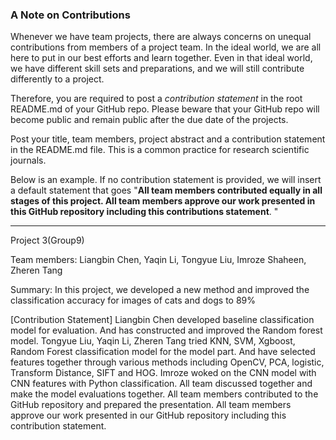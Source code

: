 ### A Note on Contributions

Whenever we have team projects, there are always concerns on unequal contributions from members of a project team. In the ideal world, we are all here to put in our best efforts and learn together. Even in that ideal world, we have different skill sets and preparations, and we will still contribute differently to a project. 

Therefore, you are required to post a *contribution statement* in the root README.md of your GitHub repo. Please beware that your GitHub repo will become public and remain public after the due date of the projects. 

Post your title, team members, project abstract and a contribution statement in the README.md file.  This is a common practice for research scientific journals. 

Below is an example. If no contribution statement is provided, we will insert a default statement that goes "**All team members contributed equally in all stages of this project. All team members approve our work presented in this GitHub repository including this contributions statement**. "

---

Project 3(Group9)

Team members: Liangbin Chen, Yaqin Li, Tongyue Liu, Imroze Shaheen, Zheren Tang

Summary: In this project, we developed a new method and improved the classification accuracy for images of cats and dogs to 89%

[Contribution Statement] 
Liangbin Chen developed baseline classification model for evaluation. And has constructed and improved the Random forest model.
Tongyue Liu, Yaqin Li, Zheren Tang tried KNN, SVM, Xgboost, Random Forest classification model for the model part. And have selected features together through various methods including OpenCV, PCA, logistic, Transform Distance, SIFT and HOG. Imroze woked on the CNN model with CNN features with Python classification. 
All team discussed together and make the model evaluations together. All team members contributed to the GitHub repository and prepared the presentation. All team members approve our work presented in our GitHub repository including this contribution statement.
